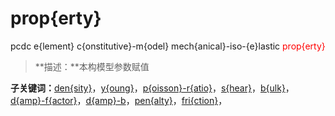 # prop{erty}
pcdc e{lement} c{onstitutive}-m{odel} mech{anical}-iso-{e}lastic <span style='color: red;'>prop{erty}</span>
> **描述：**本构模型参数赋值

**子关键词：**[den{sity}](e{lement}/c{onstitutive}-m{odel}/mech{anical}-iso-{e}lastic/prop{erty}/den{sity}/)，[y{oung}](e{lement}/c{onstitutive}-m{odel}/mech{anical}-iso-{e}lastic/prop{erty}/y{oung}/)，[p{oisson}-r{atio}](e{lement}/c{onstitutive}-m{odel}/mech{anical}-iso-{e}lastic/prop{erty}/p{oisson}-r{atio}/)，[s{hear}](e{lement}/c{onstitutive}-m{odel}/mech{anical}-iso-{e}lastic/prop{erty}/s{hear}/)，[b{ulk}](e{lement}/c{onstitutive}-m{odel}/mech{anical}-iso-{e}lastic/prop{erty}/b{ulk}/)，[d{amp}-f{actor}](e{lement}/c{onstitutive}-m{odel}/mech{anical}-iso-{e}lastic/prop{erty}/d{amp}-f{actor}/)，[d{amp}-b](e{lement}/c{onstitutive}-m{odel}/mech{anical}-iso-{e}lastic/prop{erty}/d{amp}-b/)，[pen{alty}](e{lement}/c{onstitutive}-m{odel}/mech{anical}-iso-{e}lastic/prop{erty}/pen{alty}/)，[fri{ction}](e{lement}/c{onstitutive}-m{odel}/mech{anical}-iso-{e}lastic/prop{erty}/fri{ction}/)，
